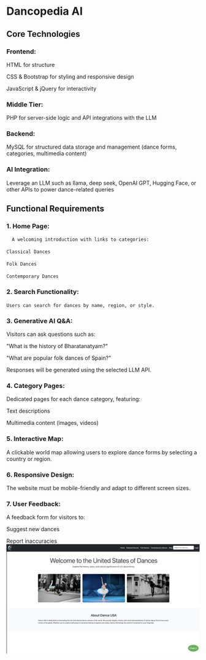 # Dancopedia AI

## Core Technologies

### Frontend:

  HTML for structure

  CSS & Bootstrap for styling and responsive design

  JavaScript & jQuery for interactivity

### Middle Tier:

  PHP for server-side logic and API integrations with the LLM

### Backend:

  MySQL for structured data storage and management (dance forms, categories, multimedia content)

### AI Integration:

  Leverage an LLM such as llama, deep seek, OpenAI GPT, Hugging Face, or other APIs to power dance-related queries

## Functional Requirements

  ### 1. Home Page:

      A welcoming introduction with links to categories:

    Classical Dances

    Folk Dances

    Contemporary Dances

  ### 2. Search Functionality:

    Users can search for dances by name, region, or style.

### 3. Generative AI Q&A:

  Visitors can ask questions such as:

  "What is the history of Bharatanatyam?"

  "What are popular folk dances of Spain?"

  Responses will be generated using the selected LLM API.

### 4. Category Pages:

  Dedicated pages for each dance category, featuring:

  Text descriptions

  Multimedia content (images, videos)

### 5. Interactive Map:

  A clickable world map allowing users to explore dance forms by selecting a country or region.

### 6. Responsive Design:

  The website must be mobile-friendly and adapt to different screen sizes.

### 7. User Feedback:

  A feedback form for visitors to:

  Suggest new dances

  Report inaccuracies
  ![alt "Screen shots of the home page "](/images_read_me_page/home.png)

